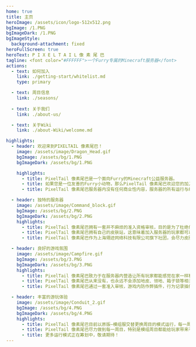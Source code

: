 ```yaml
---
home: true
title: 主页
heroImage: /assets/icon/logo-512x512.png
bgImage: /1.PNG
bgImageDark: /1.PNG
bgImageStyle:
  background-attachment: fixed
heroFullScreen: true
heroText: P I X E L T A I L 像 素 尾 巴
tagline: <font color="#FFFFFF">一个Furry专属的Minecraft服务器</font>
actions:
  - text: 如何加入
    link: ./getting-start/whitelist.md
    type: primary

  - text: 周目信息
    link: ./seasons/
  
  - text: 关于我们
    link: ./about-us/

  - text: 关于Wiki
    link: ./about-Wiki/welcome.md

highlights:
  - header: 欢迎来到PIXELTAIL 像素尾巴！
    image: /assets/image/Dragon_Head.gif
    bgImage: /assets/bg/1.PNG
    bgImageDark: /assets/bg/1.PNG

    highlights:
      - title: PixelTail 像素尾巴是一个面向Furry的Minecraft公益服务器。
      - title: 如果您是一位友善的Furry小动物，那么PixelTail 像素尾巴欢迎您的加入！
      - title: PixelTail 像素尾巴服务器内没有任何商业性内容，服务器的所有运行与维护均靠OP组与玩家们自发的支持与捐赠。<a href="https://afdian.net/a/PixelTail"><u>了解更多</u></a>

  - header: 独特的服务器
    image: /assets/image/Command_block.gif
    bgImage: /assets/bg/2.PNG
    bgImageDark: /assets/bg/2.PNG
    highlights:
      - title: PixelTail 像素尾巴拥有一套并不麻烦的准入资格审核，目的是为了杜绝作弊，恶意破坏等行为，在服务器内营造一个和谐友善，温馨快乐的游戏氛围。
      - title: PixelTail 像素尾巴拥有自己的皮肤站，这意味着加入服务器的玩家都可以自己上传、使用自己喜欢的，已公开的皮肤及披风！
      - title: PixelTail 像素尾巴作为上海翎迹网络科技有限公司旗下社团，会尽力皮肤站用户的数据隐私安全！

  - header: 良好的游戏氛围
    image: /assets/image/Campfire.gif
    bgImage: /assets/bg/3.PNG
    bgImageDark: /assets/bg/3.PNG
    highlights:
      - title: PixelTail 像素尾巴致力于在服务器内营造让所有玩家都能感觉在家一样和谐友善，温馨快乐的游戏氛围。
      - title: PixelTail 像素尾巴从来没有，也永远不会添加地皮、领地、箱子锁等相关功能的插件或模组。我们希望的是服务期内的大家能够没有隔阂地一起发展，一起游玩。
      - title: PixelTail 像素尾巴通过一套准入审核，游戏内防作弊插件，行为记录插件等方式，管理员与玩家共同游玩，相互监督，一起营造自由良好的游戏环境与和谐友善，温馨快乐的游戏氛围。

  - header: 丰富的游玩体验
    image: /assets/image/Conduit_2.gif
    bgImage: /assets/bg/4.PNG
    bgImageDark: /assets/bg/4.PNG
    highlights:
      - title: PixelTail 像素尾巴目前以原版—模组服交替更换周目的模式运行，每一周目平均运行时长为3个月左右。除开特殊情况，每一周目的地图存档都会被保存下来，后续择时开放参观。
      - title: PixelTail 像素尾巴尽力做到每一周目，特别是模组周目都能给玩家带来不同的游戏体验。
      - title: 更多运行模式正在筹划中，敬请期待！
---
```

